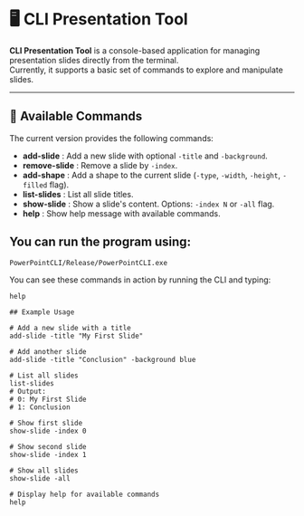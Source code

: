 # 🖥️ CLI Presentation Tool

**CLI Presentation Tool** is a console-based application for managing presentation slides directly from the terminal.  
Currently, it supports a basic set of commands to explore and manipulate slides.

---

## 📌 Available Commands

The current version provides the following commands:

- **add-slide** : Add a new slide with optional `-title` and `-background`.
- **remove-slide** : Remove a slide by `-index`.
- **add-shape** : Add a shape to the current slide (`-type`, `-width`, `-height`, `-filled` flag).
- **list-slides** : List all slide titles.
- **show-slide** : Show a slide's content. Options: `-index N` or `-all` flag.
- **help** : Show help message with available commands.

## You can run the program using:

```bash
PowerPointCLI/Release/PowerPointCLI.exe
```

You can see these commands in action by running the CLI and typing:

```text
help

## Example Usage

# Add a new slide with a title
add-slide -title "My First Slide"

# Add another slide
add-slide -title "Conclusion" -background blue

# List all slides
list-slides
# Output:
# 0: My First Slide
# 1: Conclusion

# Show first slide
show-slide -index 0

# Show second slide
show-slide -index 1

# Show all slides
show-slide -all

# Display help for available commands
help